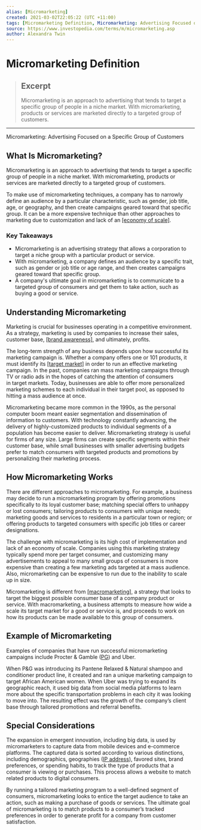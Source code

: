 ```yaml
---
alias: [Micromarketing]
created: 2021-03-02T22:05:22 (UTC +11:00)
tags: [Micromarketing Definition, Micromarketing: Advertising Focused on a Specific Group of Customers]
source: https://www.investopedia.com/terms/m/micromarketing.asp
author: Alexandra Twin
---
```


# Micromarketing Definition

> ## Excerpt
> Micromarketing is an approach to advertising that tends to target a specific group of people in a niche market. With micromarketing, products or services are marketed directly to a targeted group of customers.

---

Micromarketing: Advertising Focused on a Specific Group of Customers
## What Is Micromarketing?

Micromarketing is an approach to advertising that tends to target a specific group of people in a niche market. With micromarketing, products or services are marketed directly to a targeted group of customers.

To make use of micromarketing techniques, a company has to narrowly define an audience by a particular characteristic, such as gender, job title, age, or geography, and then create campaigns geared toward that specific group. It can be a more expensive technique than other approaches to marketing due to customization and lack of an [[economy of scale]](https://www.investopedia.com/terms/e/economiesofscale.asp).

### Key Takeaways

-   Micromarketing is an advertising strategy that allows a corporation to target a niche group with a particular product or service.
-   With micromarketing, a company defines an audience by a specific trait, such as gender or job title or age range, and then creates campaigns geared toward that specific group.
-   A company's ultimate goal in micromarketing is to communicate to a targeted group of consumers and get them to take action, such as buying a good or service.

## Understanding Micromarketing

Marketing is crucial for businesses operating in a competitive environment. As a strategy, marketing is used by companies to increase their sales, customer base, [[brand awareness]](https://www.investopedia.com/terms/b/brandawareness.asp), and ultimately, profits.

The long-term strength of any business depends upon how successful its marketing campaign is. Whether a company offers one or 101 products, it must identify its [[target market]](https://www.investopedia.com/terms/t/target-market.asp) in order to run an effective marketing campaign. In the past, companies ran mass marketing campaigns through TV or radio ads in the hopes of catching the attention of consumers in target markets. Today, businesses are able to offer more personalized marketing schemes to each individual in their target pool, as opposed to hitting a mass audience at once.

Micromarketing became more common in the 1990s, as the personal computer boom meant easier segmentation and dissemination of information to customers. With technology constantly advancing, the delivery of highly-customized products to individual segments of a population has become easier to deliver. Micromarketing strategy is useful for firms of any size. Large firms can create specific segments within their customer base, while small businesses with smaller advertising budgets prefer to match consumers with targeted products and promotions by personalizing their marketing process. 

## How Micromarketing Works

There are different approaches to micromarketing. For example, a business may decide to run a micromarketing program by offering promotions specifically to its loyal customer base; matching special offers to unhappy or lost consumers; tailoring products to consumers with unique needs; marketing goods and services to residents in a particular town or region; or offering products to targeted consumers with specific job titles or career designations.

The challenge with micromarketing is its high cost of implementation and lack of an economy of scale. Companies using this marketing strategy typically spend more per target consumer, and customizing many advertisements to appeal to many small groups of consumers is more expensive than creating a few marketing ads targeted at a mass audience. Also, micromarketing can be expensive to run due to the inability to scale up in size.

Micromarketing is different from [[macromarketing]](https://www.investopedia.com/terms/m/micromarketing.asp), a strategy that looks to target the biggest possible consumer base of a company product or service. With macromarketing, a business attempts to measure how wide a scale its target market for a good or service is, and proceeds to work on how its products can be made available to this group of consumers.

## Example of Micromarketing

Examples of companies that have run successful micromarketing campaigns include Procter & Gamble ([PG](https://www.investopedia.com/markets/quote?tvwidgetsymbol=pg)) and Uber.

When P&G was introducing its Pantene Relaxed & Natural shampoo and conditioner product line, it created and ran a unique marketing campaign to target African American women. When Uber was trying to expand its geographic reach, it used big data from social media platforms to learn more about the specific transportation problems in each city it was looking to move into. The resulting effect was the growth of the company’s client base through tailored promotions and referral benefits.

## Special Considerations

The expansion in emergent innovation, including big data, is used by micromarketers to capture data from mobile devices and e-commerce platforms. The captured data is sorted according to various distinctions, including demographics, geographies ([IP address](https://www.investopedia.com/terms/i/ip-address.asp)), favored sites, brand preferences, or spending habits, to track the type of products that a consumer is viewing or purchases. This process allows a website to match related products to digital consumers.

By running a tailored marketing program to a well-defined segment of consumers, micromarketing looks to entice the target audience to take an action, such as making a purchase of goods or services. The ultimate goal of micromarketing is to match products to a consumer’s tracked preferences in order to generate profit for a company from customer satisfaction.
